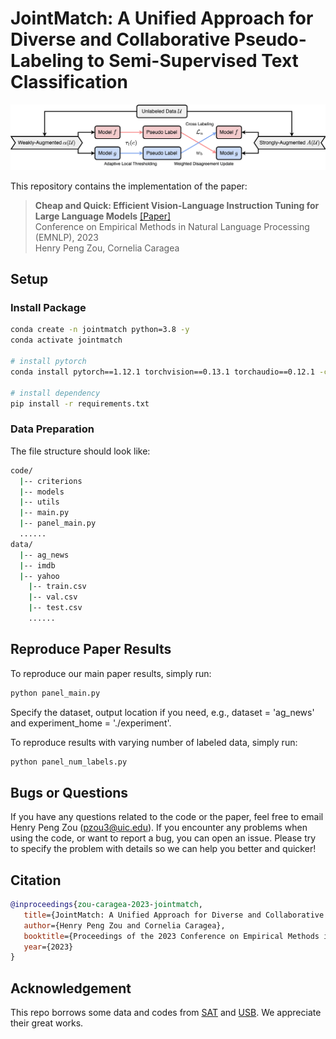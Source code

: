 # JointMatch: A Unified Approach for Diverse and Collaborative Pseudo-Labeling to Semi-Supervised Text Classification

![Task](images/pipeline.jpg)

This repository contains the implementation of the paper:
> **Cheap and Quick: Efficient Vision-Language Instruction Tuning for Large Language Models** 
> [[Paper]]()  <br>
> Conference on Empirical Methods in Natural Language Processing (EMNLP), 2023 <br>
> Henry Peng Zou, Cornelia Caragea <br>


## Setup
### Install Package 
```bash
conda create -n jointmatch python=3.8 -y
conda activate jointmatch

# install pytorch
conda install pytorch==1.12.1 torchvision==0.13.1 torchaudio==0.12.1 -c pytorch

# install dependency
pip install -r requirements.txt
```
### Data Preparation
The file structure should look like:

```bash
code/
  |-- criterions
  |-- models
  |-- utils
  |-- main.py
  |-- panel_main.py 
  ......
data/
  |-- ag_news
  |-- imdb
  |-- yahoo
    |-- train.csv
    |-- val.csv
    |-- test.csv
    ......
```

## Reproduce Paper Results

To reproduce our main paper results, simply run: 
```bash
python panel_main.py
```
    
Specify the dataset, output location if you need, e.g., dataset = 'ag_news' and experiment_home = './experiment'. 

To reproduce results with varying number of labeled data, simply run:
```bash
python panel_num_labels.py
```

## Bugs or Questions

If you have any questions related to the code or the paper, feel free to email Henry Peng Zou (pzou3@uic.edu). If you encounter any problems when using the code, or want to report a bug, you can open an issue. Please try to specify the problem with details so we can help you better and quicker!


## Citation

```bibtex
@inproceedings{zou-caragea-2023-jointmatch,
   title={JointMatch: A Unified Approach for Diverse and Collaborative Pseudo-Labeling to Semi-Supervised Text Classification},
   author={Henry Peng Zou and Cornelia Caragea},
   booktitle={Proceedings of the 2023 Conference on Empirical Methods in Natural Language Processing (EMNLP)},
   year={2023}
}
```

## Acknowledgement
This repo borrows some data and codes from [SAT](https://github.com/declare-lab/SAT) and [USB](https://github.com/microsoft/Semi-supervised-learning). We appreciate their great works.